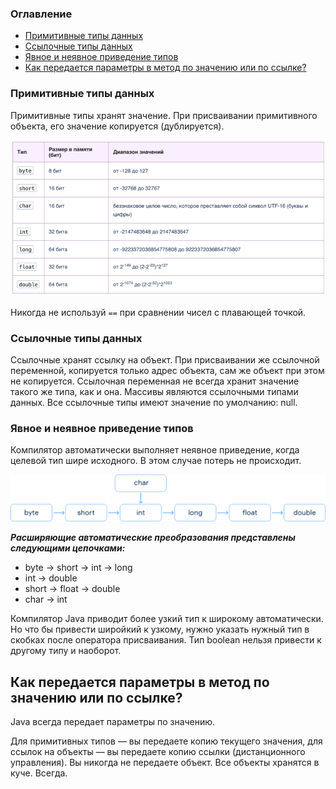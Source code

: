 ### Оглавление

+ [Примитивные типы данных](#Примитивные-типы-данных)
+ [Ссылочные типы данных](#Ссылочные-типы-данных)
+ [Явное и неявное приведение типов](#Явное-и-неявное-приведение-типов)
+ [Как передается параметры в метод по значению или по ссылке?](#Как-передается-параметры-в-метод-по-значению-или-по-ссылке?)


### Примитивные типы данных
Примитивные типы хранят значение.
При присваивании примитивного объекта, его значение копируется (дублируется). 

![Image alt](https://raw.githubusercontent.com/dianapovarnitsina/java-theory/master/theory/img/primitiveType.png)

Никогда не используй `==` при сравнении чисел с плавающей точкой.

### Ссылочные типы данных
Ссылочные хранят ссылку на объект.
При присваивании же ссылочной переменной, копируется только адрес объекта, сам же объект при этом не копируется.
Ссылочная переменная не всегда хранит значение такого же типа, как и она.
Массивы являются ссылочными типами данных.
Все ссылочные типы имеют значение по умолчанию: null.

### Явное и неявное приведение типов

Компилятор автоматически выполняет неявное приведение, когда целевой тип шире исходного. В этом случае потерь не происходит.

![Image alt](https://raw.githubusercontent.com/dianapovarnitsina/java-theory/master/theory/img/type1.png)

***Расширяющие автоматические преобразования представлены следующими цепочками:***
- byte -> short -> int -> long
- int -> double
- short -> float -> double
- char -> int

Компилятор Java приводит более узкий тип к широкому автоматически. Но что бы привести широйкий к узкому, нужно указать нужный тип в скобках после оператора присваивания.
Тип boolean нельзя привести к другому типу и наоборот.


## Как передается параметры в метод по значению или по ссылке?
Java всегда передает параметры по значению.

Для примитивных типов — вы передаете копию текущего значения, для ссылок на объекты — вы передаете копию ссылки (дистанционного управления).
Вы никогда не передаете объект. Все объекты хранятся в куче. Всегда.
